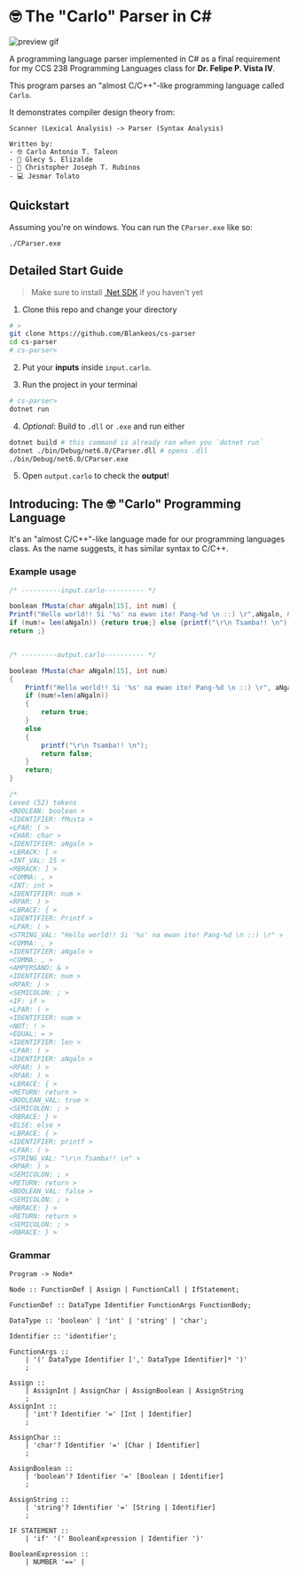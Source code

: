 # 🤓 The "Carlo" Parser in C#

![preview gif](/docs/preview.gif)

A programming language parser implemented in C# as a final requirement for my CCS 238 Programming Languages class for **Dr. Felipe P. Vista IV**.

This program parses an "almost C/C++"-like programming language called `Carlo`.

It demonstrates compiler design theory from:

```
Scanner (Lexical Analysis) -> Parser (Syntax Analysis)
```

```
Written by:
- 🤓 Carlo Antonio T. Taleon
- 👧 Glecy S. Elizalde
- 🤠 Christopher Joseph T. Rubinos
- 💻 Jesmar Tolato
```

## Quickstart

Assuming you're on windows. You can run the `CParser.exe` like so:

```
./CParser.exe
```

## Detailed Start Guide

> Make sure to install [.Net SDK](https://dotnet.microsoft.com/en-us/download) if you haven't yet

1. Clone this repo and change your directory

```sh
# >
git clone https://github.com/Blankeos/cs-parser
cd cs-parser
# cs-parser>
```

2. Put your **inputs** inside `input.carlo`.

3. Run the project in your terminal

```sh
# cs-parser>
dotnet run
```

4. _Optional_: Build to `.dll` or `.exe` and run either

```sh
dotnet build # this command is already ran when you `dotnet run`
dotnet ./bin/Debug/net6.0/CParser.dll # opens .dll
./bin/Debug/net6.0/CParser.exe
```

5. Open `output.carlo` to check the **output**!

## Introducing: The 🤓 "Carlo" Programming Language

It's an "almost C/C++"-like language made for our programming languages class. As the name suggests, it has similar syntax to C/C++.

### Example usage

```c#
/* ----------input.carlo---------- */

boolean fMusta(char aNgaln[15], int num) {
Printf("Hello world!! Si '%s' na ewan ito! Pang-%d \n ::) \r",aNgaln, &num);
if (num!= len(aNgaln)) {return true;} else {printf("\r\n Tsamba!! \n"); return false;}
return ;}


/* ---------output.carlo---------- */

boolean fMusta(char aNgaln[15], int num)
{
	Printf("Hello world!! Si '%s' na ewan ito! Pang-%d \n ::) \r", aNgaln, &num);
	if (num!=len(aNgaln))
	{
		return true;
	}
	else
	{
		printf("\r\n Tsamba!! \n");
		return false;
	}
	return;
}

/*
Lexed (52) tokens
<BOOLEAN: boolean >
<IDENTIFIER: fMusta >
<LPAR: ( >
<CHAR: char >
<IDENTIFIER: aNgaln >
<LBRACK: [ >
<INT_VAL: 15 >
<RBRACK: ] >
<COMMA: , >
<INT: int >
<IDENTIFIER: num >
<RPAR: ) >
<LBRACE: { >
<IDENTIFIER: Printf >
<LPAR: ( >
<STRING_VAL: "Hello world!! Si '%s' na ewan ito! Pang-%d \n ::) \r" >
<COMMA: , >
<IDENTIFIER: aNgaln >
<COMMA: , >
<AMPERSAND: & >
<IDENTIFIER: num >
<RPAR: ) >
<SEMICOLON: ; >
<IF: if >
<LPAR: ( >
<IDENTIFIER: num >
<NOT: ! >
<EQUAL: = >
<IDENTIFIER: len >
<LPAR: ( >
<IDENTIFIER: aNgaln >
<RPAR: ) >
<RPAR: ) >
<LBRACE: { >
<RETURN: return >
<BOOLEAN_VAL: true >
<SEMICOLON: ; >
<RBRACE: } >
<ELSE: else >
<LBRACE: { >
<IDENTIFIER: printf >
<LPAR: ( >
<STRING_VAL: "\r\n Tsamba!! \n" >
<RPAR: ) >
<SEMICOLON: ; >
<RETURN: return >
<BOOLEAN_VAL: false >
<SEMICOLON: ; >
<RBRACE: } >
<RETURN: return >
<SEMICOLON: ; >
<RBRACE: } >
```

### Grammar

```
Program -> Node*

Node :: FunctionDef | Assign | FunctionCall | IfStatement;

FunctionDef :: DataType Identifier FunctionArgs FunctionBody;

DataType :: 'boolean' | 'int' | 'string' | 'char';

Identifier :: 'identifier';

FunctionArgs ::
    | '(' DataType Identifier [',' DataType Identifier]* ')'
    ;

Assign ::
    | AssignInt | AssignChar | AssignBoolean | AssignString
    ;
AssignInt ::
    | 'int'? Identifier '=' [Int | Identifier]
    ;

AssignChar ::
    | 'char'? Identifier '=' [Char | Identifier]
    ;

AssignBoolean ::
    | 'boolean'? Identifier '=' [Boolean | Identifier]
    ;

AssignString ::
    | 'string'? Identifier '=' [String | Identifier]
    ;

IF STATEMENT ::
    | 'if' '(' BooleanExpression | Identifier ')'

BooleanExpression ::
    | NUMBER '==' |
```
